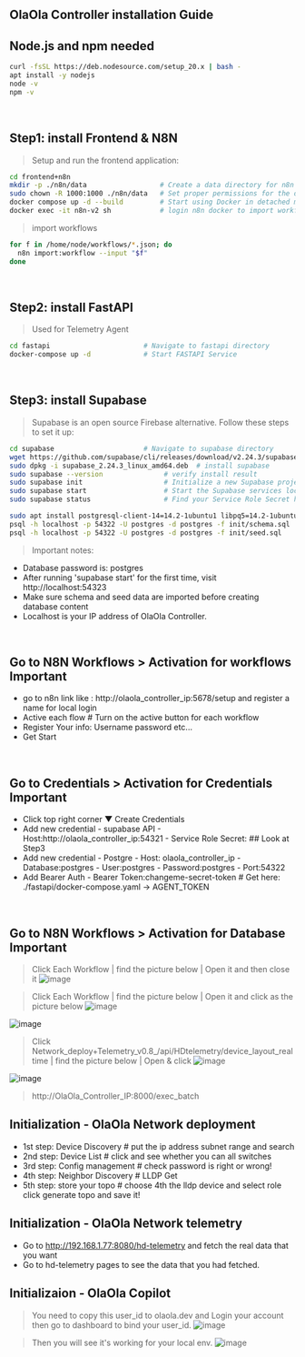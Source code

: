 ## OlaOla Controller installation Guide

## Node.js and npm needed
```bash
curl -fsSL https://deb.nodesource.com/setup_20.x | bash -
apt install -y nodejs
node -v  
npm -v
```
<br>

## Step1: install Frontend & N8N
> Setup and run the frontend application:

```bash
cd frontend+n8n
mkdir -p ./n8n/data                  # Create a data directory for n8n
sudo chown -R 1000:1000 ./n8n/data   # Set proper permissions for the data directory
docker compose up -d --build         # Start using Docker in detached mode
docker exec -it n8n-v2 sh            # login n8n docker to import workflows
```
> import workflows
```bash
for f in /home/node/workflows/*.json; do
  n8n import:workflow --input "$f"
done
```
<br>

## Step2: install FastAPI 
>Used for Telemetry Agent

```bash
cd fastapi                       # Navigate to fastapi directory
docker-compose up -d             # Start FASTAPI Service
```
<br>

## Step3: install Supabase 
> Supabase is an open source Firebase alternative. Follow these steps to set it up:

```bash
cd supabase                      # Navigate to supabase directory
wget https://github.com/supabase/cli/releases/download/v2.24.3/supabase_2.24.3_linux_amd64.deb   # download .deb 
sudo dpkg -i supabase_2.24.3_linux_amd64.deb  # install supabase
sudo supabase --version               # verify install result
sudo supabase init                    # Initialize a new Supabase project
sudo supabase start                   # Start the Supabase services locally
sudo supabase status                  # Find your Service Role Secret here

sudo apt install postgresql-client-14=14.2-1ubuntu1 libpq5=14.2-1ubuntu1   # Install psql client pls check available version 1st 'apt list -a postgresql-client-14'
psql -h localhost -p 54322 -U postgres -d postgres -f init/schema.sql   # Import database schema
psql -h localhost -p 54322 -U postgres -d postgres -f init/seed.sql     # Import initial data
```

> Important notes:
- Database password is: postgres
- After running 'supabase start' for the first time, visit http://localhost:54323 
- Make sure schema and seed data are imported before creating database content
- Localhost is your IP address of OlaOla Controller.
<br>

## Go to N8N Workflows > Activation for workflows **Important**
- go to n8n link like : http://olaola_controller_ip:5678/setup and register a name for local login
- Active each flow   # Turn on the active button for each workflow
- Register Your info: Username password etc...
- Get Start
<br>

## Go to Credentials  > Activation for Credentials **Important**
- Click top right corner ▼ Create Credentials 
- Add new credential - supabase API 
        - Host:http://olaola_controller_ip:54321 
        - Service Role Secret: ## Look at Step3
- Add new credential - Postgre
        - Host: olaola_controller_ip
        - Database:postgres
        - User:postgres
        - Password:postgres
        - Port:54322
- Add Bearer Auth
        - Bearer Token:changeme-secret-token          # Get here: ./fastapi/docker-compose.yaml -> AGENT_TOKEN
<br>

## Go to N8N Workflows > Activation for Database **Important**
  
> Click Each Workflow | find the picture below | Open it and then close it 
![image](https://github.com/user-attachments/assets/66c851f9-71b7-43b4-911b-354952985e54)

> Click Each Workflow | find the picture below | Open it and click as the picture below 
![image](https://github.com/user-attachments/assets/6c3c4b20-668c-4d7d-b82c-34fd34baa96e)

![image](https://github.com/user-attachments/assets/2ec37e3d-babb-4049-99f3-bf2138a5ff07)

> Click Network_deploy+Telemetry_v0.8_/api/HDtelemetry/device_layout_realtime | find the picture below | Open & click
![image](https://github.com/user-attachments/assets/8bfad352-8f53-40ec-ad9b-36ea6cab2e83)

![image](https://github.com/user-attachments/assets/adb775b9-268f-4b7b-af65-01f9c4a5ee75)
> http://OlaOla_Controller_IP:8000/exec_batch

## Initialization - OlaOla Network deployment
- 1st step: Device Discovery # put the ip address subnet range and search
- 2nd step: Device List # click and see whether you can all switches
- 3rd step: Config management # check password is right or wrong!
- 4th step: Neighbor Discovery # LLDP Get
- 5th step: store your topo # choose 4th the lldp device and select role click generate topo and save it!
  
## Initialization - OlaOla Network telemetry
- Go to http://192.168.1.77:8080/hd-telemetry and fetch the real data that you want
- Go to hd-telemetry pages to see the data that you had fetched.

## Initializaion - OlaOla Copilot
> You need to copy this user_id to olaola.dev and Login your account then go to dashboard to bind your user_id.
![image](https://github.com/user-attachments/assets/22df75da-755c-4f25-a3ef-27d483161853)

> Then you will see it's working for your local env.
![image](https://github.com/user-attachments/assets/c1f7931e-5f09-4b30-8a0b-327228f2165d)



